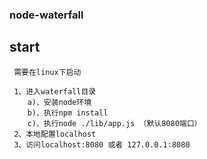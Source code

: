 ### node-waterfall

## start

```
 需要在linux下启动
 
 1、进入waterfall目录
    a)、安装node环境
    b)、执行npm install
    c)、执行node ./lib/app.js （默认8080端口）
 2、本地配置localhost
 3、访问localhost:8080 或者 127.0.0.1:8080

```


